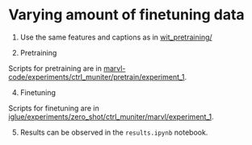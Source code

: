 # Varying amount of finetuning data

1. Use the same features and captions as in [wit_pretraining/](../wit_pretraining)

3. Pretraining

Scripts for pretraining are in [marvl-code/experiments/ctrl_muniter/pretrain/experiment_1](../../../marvl-code/experiments/ctrl_muniter/pretrain/experiment_1).

4. Finetuning

Scripts for finetuning are in [iglue/experiments/zero_shot/ctrl_muniter/marvl/experiment_1](../../../iglue/experiments/zero_shot/ctrl_muniter/marvl/experiment_1).

5. Results can be observed in the `results.ipynb` notebook.
